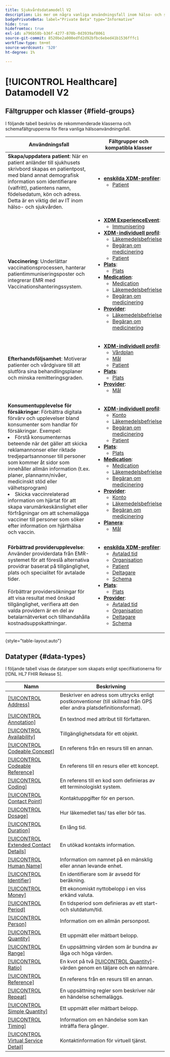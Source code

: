 ```yaml
---
title: Sjukvårdsdatamodell V2
description: Läs mer om några vanliga användningsfall inom hälso- och sjukvården och de bästa klasserna, relaterade fältgrupper och datatyper som kan användas.
badgePrivateBeta: label="Private Beta" type="Informative"
hide: true
hidefromtoc: true
exl-id: a796b58b-b36f-4277-870b-0d3939af8061
source-git-commit: 8520be2a000edfd2d92bfbc6ebed41b1536fffc1
workflow-type: tm+mt
source-wordcount: '520'
ht-degree: 1%

---
```


# [!UICONTROL Healthcare] Datamodell V2

## Fältgrupper och klasser {#field-groups}

I följande tabell beskrivs de rekommenderade klasserna och schemafältgrupperna för flera vanliga hälsoanvändningsfall.

| Användningsfall | Fältgrupper och kompatibla klasser |
| --- | --- |
| **Skapa/uppdatera patient**: När en patient anländer till sjukhusets skrivbord skapas en patientpost, med bland annat demografisk information som identifierare (valfritt), patientens namn, födelsedatum, kön och adress. Detta är en viktig del av IT inom hälso- och sjukvården. | <ul><li>**[enskilda XDM-profiler](../../classes/individual-profile.md)**:<ul><li>[Patient](./field-groups/patient.md)</li></ul></li></ul> |
| **Vaccinering**: Underlättar vaccinationsprocessen, hanterar patientimmuniseringsposter och integrerar EMR med Vaccinationshanteringssystem. | <ul><li>**[XDM ExperienceEvent](../../classes/experienceevent.md)**:<ul><li>[Immunisering](./field-groups/immunization.md)</li></ul></li><li>**[XDM-individuell profil](../../classes/individual-profile.md)**:<ul><li>[Läkemedelsbefrielse](./field-groups/medication-dispense.md)</li><li>[Begäran om medicinering](./field-groups/medication-request.md)</li><li>[Patient](./field-groups/patient.md)</li></ul></li><li>**[Plats](./classes/location.md)**:<ul><li>[Plats](./field-groups/location.md)</li></ul><li>**[Medication](../../classes/medication.md)**:<ul><li>[Medication](./field-groups/medication.md)</li><li>[Läkemedelsbefrielse](./field-groups/medication-dispense.md)</li><li>[Begäran om medicinering](./field-groups/medication-request.md)</li></ul></li><li>**[Provider](../../classes/provider.md)**:<ul><li>[Läkemedelsbefrielse](./field-groups/medication-dispense.md)</li><li>[Begäran om medicinering](./field-groups/medication-request.md)</li></ul></li></ul> |
| **Efterhandsföljsamhet**: Motiverar patienter och vårdgivare till att slutföra sina behandlingsplaner och minska remitteringsgraden. | <ul><li>**[XDM-individuell profil](../../classes/individual-profile.md)**:<ul><li>[Vårdplan](./field-groups/care-plan.md)</li><li>[Mål](./field-groups/goal.md)</li><li>[Patient](./field-groups/patient.md)</li></ul></li><li>**[Plats](./classes/location.md)**:<ul><li>[Plats](./field-groups/location.md)</li></ul><li>**[Provider](../../classes/provider.md)**:<ul><li>[Mål](./field-groups/goal.md)</li></ul></li></ul> |
| **Konsumentupplevelse för försäkringar**: Förbättra digitala förvärv och upplevelser bland konsumenter som handlar för försäkringar. Exempel: <li> Förstå konsumenternas beteende när det gäller att skicka reklamannonser eller riktade tredjepartsannonser till personer som kommer åt sidor som innehåller allmän information (t.ex. planer, plannamn/nivåer, medicinskt stöd eller välhetsprogram)</li><li> Skicka vaccinrelaterad information om hjärtat för att skapa varumärkeskänslighet eller förfrågningar om att schemalägga vacciner till personer som söker efter information om hjärthälsa och vaccin. </li> | <ul><li>**[XDM-individuell profil](../../classes/individual-profile.md)**:<ul><li>[Konto](./field-groups/account.md)</li><li>[Läkemedelsbefrielse](./field-groups/medication-dispense.md)</li><li>[Begäran om medicinering](./field-groups/medication-request.md)</li><li>[Patient](./field-groups/patient.md)</li></ul></li><li>**[Plats](./classes/location.md)**:<ul><li>[Plats](./field-groups/location.md)</li></ul><li>**[Medication](../../classes/medication.md)**:<ul><li>[Medication](./field-groups/medication.md)</li><li>[Läkemedelsbefrielse](./field-groups/medication-dispense.md)</li><li>[Begäran om medicinering](./field-groups/medication-request.md)</li></ul></li><li>**[Provider](../../classes/provider.md)**:<ul><li>[Konto](./field-groups/account.md)</li><li>[Läkemedelsbefrielse](./field-groups/medication-dispense.md)</li><li>[Begäran om medicinering](./field-groups/medication-request.md)</li></ul><li>**[Planera](../../classes/plan.md)**:<ul><li>[Mål](./field-groups/coverage.md)</li></ul></li></ul> |
| **Förbättrad providerupplevelse**: Använder providerdata från EMR-systemet för att föreslå alternativa providrar baserat på tillgänglighet, plats och specialitet för avtalade tider. <br> <br>Förbättrar providersökningar för att visa resultat med önskad tillgänglighet, verifiera att den valda providern är en del av betalarnätverket och tillhandahålla kostnadsuppskattningar. | <ul><li>**[enskilda XDM-profiler](../../classes/individual-profile.md)**:<ul><li>[Avtalad tid](./field-groups/appointment.md)</li><li>[Organisation](./field-groups/organization.md)</li><li>[Patient](./field-groups/patient.md)</li><li>[Deltagare](./field-groups/practioner.md)</li><li>[Schema](./field-groups/schedule.md)</li></ul></li><li>**[Plats](./classes/location.md)**:<ul><li>[Plats](./field-groups/location.md)</li></ul><li>**[Provider](../../classes/provider.md)**:<ul><li>[Avtalad tid](./field-groups/appointment.md)</li><li>[Organisation](./field-groups/organization.md)</li><li>[Deltagare](./field-groups/practioner.md)</li><li>[Schema](./field-groups/schedule.md)</li></ul></li></ul> |

{style="table-layout:auto"}

## Datatyper {#data-types}

I följande tabell visas de datatyper som skapats enligt specifikationerna för [!DNL HL7 FHIR Release 5].

| Namn | Beskrivning |
| --- | --- |
| [[!UICONTROL Address]](./data-types/address.md) | Beskriver en adress som uttrycks enligt postkonventioner (till skillnad från GPS eller andra platsdefinitionsformat). |
| [[!UICONTROL Annotation]](./data-types/annotation.md) | En textnod med attribut till författaren. |
| [[!UICONTROL Availability]](./data-types/availability.md) | Tillgänglighetsdata för ett objekt. |
| [[!UICONTROL Codeable Concept]](./data-types/codeable-concept.md) | En referens från en resurs till en annan. |
| [[!UICONTROL Codeable Reference]](./data-types/codeable-reference.md) | En referens till en resurs eller ett koncept. |
| [[!UICONTROL Coding]](./data-types/coding.md) | En referens till en kod som definieras av ett terminologiskt system. |
| [[!UICONTROL Contact Point]](./data-types/contact-point.md) | Kontaktuppgifter för en person. |
| [[!UICONTROL Dosage]](./data-types/dosage.md) | Hur läkemedlet tas/ tas eller bör tas. |
| [[!UICONTROL Duration]](./data-types/duration.md) | En lång tid. |
| [[!UICONTROL Extended Contact Details]](./data-types/extended-contact-detail.md) | En utökad kontakts information. |
| [[!UICONTROL Human Name]](./data-types/human-name.md) | Information om namnet på en mänsklig eller annan levande enhet. |
| [[!UICONTROL Identifier]](./data-types/identifier.md) | En identifierare som är avsedd för beräkning. |
| [[!UICONTROL Money]](./data-types/money.md) | Ett ekonomiskt nyttobelopp i en viss erkänd valuta. |
| [[!UICONTROL Period]](./data-types/period.md) | En tidsperiod som definieras av ett start- och slutdatum/tid. |
| [[!UICONTROL Person]](./data-types/person.md) | Information om en allmän personpost. |
| [[!UICONTROL Quantity]](./data-types/quantity.md) | Ett uppmätt eller mätbart belopp. |
| [[!UICONTROL Range]](./data-types/range.md) | En uppsättning värden som är bundna av låga och höga värden. |
| [[!UICONTROL Ratio]](./data-types/ratio.md) | En kvot på två [[!UICONTROL Quantity]](./data-types/quantity.md)-värden genom en täljare och en nämnare. |
| [[!UICONTROL Reference]](./data-types/reference.md) | En referens från en resurs till en annan. |
| [[!UICONTROL Repeat]](./data-types/repeat.md) | En uppsättning regler som beskriver när en händelse schemaläggs. |
| [[!UICONTROL Simple Quantity]](./data-types/simple-quantity.md) | Ett uppmätt eller mätbart belopp. |
| [[!UICONTROL Timing]](./data-types/timing.md) | Information om en händelse som kan inträffa flera gånger. |
| [[!UICONTROL Virtual Service Detail]](./data-types/virtual-service-detail.md) | Kontaktinformation för virtuell tjänst. |
